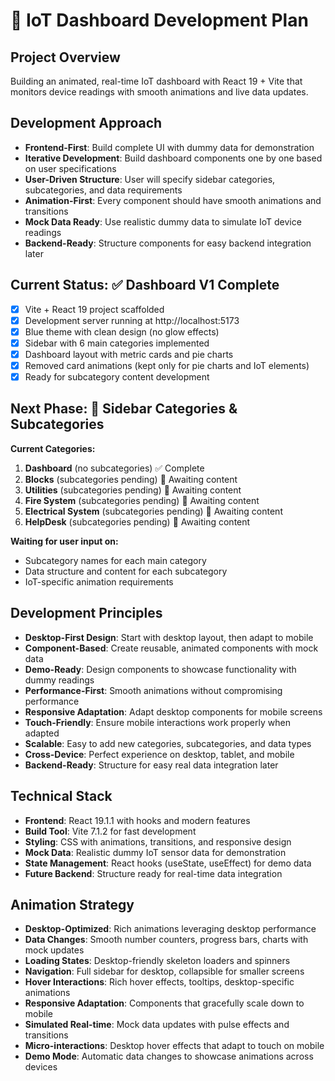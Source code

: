 <!-- IoT Dashboard Client - Custom Copilot Instructions -->

# 🚀 IoT Dashboard Development Plan

## Project Overview
Building an animated, real-time IoT dashboard with React 19 + Vite that monitors device readings with smooth animations and live data updates.

## Development Approach
- **Frontend-First**: Build complete UI with dummy data for demonstration
- **Iterative Development**: Build dashboard components one by one based on user specifications
- **User-Driven Structure**: User will specify sidebar categories, subcategories, and data requirements
- **Animation-First**: Every component should have smooth animations and transitions
- **Mock Data Ready**: Use realistic dummy data to simulate IoT device readings
- **Backend-Ready**: Structure components for easy backend integration later

## Current Status: ✅ Dashboard V1 Complete
- [x] Vite + React 19 project scaffolded
- [x] Development server running at http://localhost:5173
- [x] Blue theme with clean design (no glow effects)
- [x] Sidebar with 6 main categories implemented
- [x] Dashboard layout with metric cards and pie charts
- [x] Removed card animations (kept only for pie charts and IoT elements)
- [x] Ready for subcategory content development

## Next Phase: 🎯 Sidebar Categories & Subcategories
**Current Categories:**
1. **Dashboard** (no subcategories) ✅ Complete
2. **Blocks** (subcategories pending) 🔄 Awaiting content
3. **Utilities** (subcategories pending) 🔄 Awaiting content  
4. **Fire System** (subcategories pending) 🔄 Awaiting content
5. **Electrical System** (subcategories pending) 🔄 Awaiting content
6. **HelpDesk** (subcategories pending) 🔄 Awaiting content

**Waiting for user input on:**
- Subcategory names for each main category
- Data structure and content for each subcategory
- IoT-specific animation requirements

## Development Principles
- **Desktop-First Design**: Start with desktop layout, then adapt to mobile
- **Component-Based**: Create reusable, animated components with mock data
- **Demo-Ready**: Design components to showcase functionality with dummy readings
- **Performance-First**: Smooth animations without compromising performance
- **Responsive Adaptation**: Adapt desktop components for mobile screens
- **Touch-Friendly**: Ensure mobile interactions work properly when adapted
- **Scalable**: Easy to add new categories, subcategories, and data types
- **Cross-Device**: Perfect experience on desktop, tablet, and mobile
- **Backend-Ready**: Structure for easy real data integration later

## Technical Stack
- **Frontend**: React 19.1.1 with hooks and modern features
- **Build Tool**: Vite 7.1.2 for fast development
- **Styling**: CSS with animations, transitions, and responsive design
- **Mock Data**: Realistic dummy IoT sensor data for demonstration
- **State Management**: React hooks (useState, useEffect) for demo data
- **Future Backend**: Structure ready for real-time data integration

## Animation Strategy
- **Desktop-Optimized**: Rich animations leveraging desktop performance
- **Data Changes**: Smooth number counters, progress bars, charts with mock updates
- **Loading States**: Desktop-friendly skeleton loaders and spinners
- **Navigation**: Full sidebar for desktop, collapsible for smaller screens
- **Hover Interactions**: Rich hover effects, tooltips, desktop-specific animations
- **Responsive Adaptation**: Components that gracefully scale down to mobile
- **Simulated Real-time**: Mock data updates with pulse effects and transitions
- **Micro-interactions**: Desktop hover effects that adapt to touch on mobile
- **Demo Mode**: Automatic data changes to showcase animations across devices
